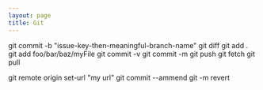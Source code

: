 ```yaml
---
layout: page
title: Git
---
```


git commit -b "issue-key-then-meaningful-branch-name"
git diff
git add .
git add foo/bar/baz/myFile
git commit -v 
git commit -m
git push
git fetch
git pull

git remote origin set-url "my url"
git commit --ammend
git -m revert